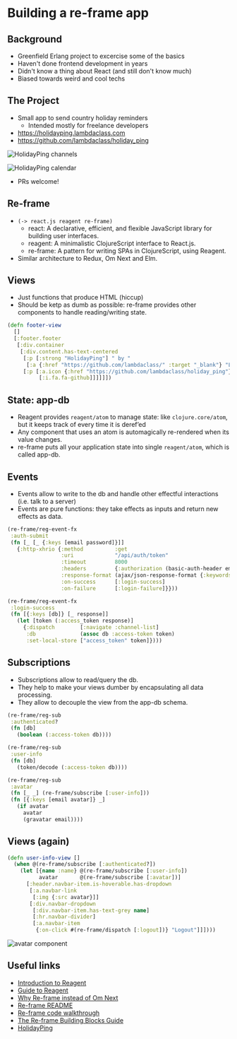 # Building a re-frame app

## Background

* Greenfield Erlang project to excercise some of the basics
* Haven't done frontend development in years
* Didn't know a thing about React (and still don't know much)
* Biased towards weird and cool techs

## The Project

* Small app to send country holiday reminders
  * Intended mostly for freelance developers
* https://holidayping.lambdaclass.com
* https://github.com/lambdaclass/holiday_ping

![HolidayPing channels](https://gist.githubusercontent.com/facundoolano/d385733c21e2cdffc3b6a15cef4aa3ea/raw/6af000e4b3e02ac28ae5538545e0cbd4d2114c02/channels.png)

![HolidayPing calendar](https://gist.githubusercontent.com/facundoolano/d385733c21e2cdffc3b6a15cef4aa3ea/raw/6af000e4b3e02ac28ae5538545e0cbd4d2114c02/calendar.png)

* PRs welcome!

## Re-frame

* `(-> react.js reagent re-frame)`
  * react: A declarative, efficient, and flexible JavaScript library
    for building user interfaces.
  * reagent: A minimalistic ClojureScript interface to React.js.
  * re-frame: A pattern for writing SPAs in ClojureScript, using Reagent.
* Similar architecture to Redux, Om Next and Elm.

## Views

* Just functions that produce HTML (hiccup)
* Should be ketp as dumb as possible: re-frame provides other
  components to handle reading/writing state.

``` clojure
(defn footer-view
  []
  [:footer.footer
   [:div.container
    [:div.content.has-text-centered
     [:p [:strong "HolidayPing"] " by "
      [:a {:href "https://github.com/lambdaclass/" :target "_blank"} "LambdaClass"] "."]
     [:p [:a.icon {:href "https://github.com/lambdaclass/holiday_ping"}
          [:i.fa.fa-github]]]]]])
```

## State: app-db

* Reagent provides `reagent/atom` to manage state: like
  `clojure.core/atom`, but it keeps track of every time it is deref’ed
* Any component that uses an atom is automagically re-rendered when its value changes.
* re-frame puts all your application state into single `reagent/atom`,
which is called app-db.

## Events

* Events allow to write to the db and handle other effectful
  interactions (i.e. talk to a server)
* Events are pure functions: they take effects as inputs and return
  new effects as data.

```clojure
(re-frame/reg-event-fx
 :auth-submit
 (fn [_ [_ {:keys [email password]}]]
   {:http-xhrio {:method          :get
                 :uri             "/api/auth/token"
                 :timeout         8000
                 :headers         {:authorization (basic-auth-header email password)}
                 :response-format (ajax/json-response-format {:keywords? true})
                 :on-success      [:login-success]
                 :on-failure      [:login-failure]}}))

(re-frame/reg-event-fx
 :login-success
 (fn [{:keys [db]} [_ response]]
   (let [token (:access_token response)]
     {:dispatch        [:navigate :channel-list]
      :db              (assoc db :access-token token)
      :set-local-store ["access_token" token]})))
```

## Subscriptions

* Subscriptions allow to read/query the db.
* They help to make your views dumber by encapsulating all data
  processing.
* They allow to decouple the view from the app-db schema.

``` clojure
(re-frame/reg-sub
 :authenticated?
 (fn [db]
   (boolean (:access-token db))))

(re-frame/reg-sub
 :user-info
 (fn [db]
   (token/decode (:access-token db))))

(re-frame/reg-sub
 :avatar
 (fn [_ _] (re-frame/subscribe [:user-info]))
 (fn [{:keys [email avatar]} _]
   (if avatar
     avatar
     (gravatar email))))
```

## Views (again)

```clojure
(defn user-info-view []
  (when @(re-frame/subscribe [:authenticated?])
    (let [{name :name} @(re-frame/subscribe [:user-info])
          avatar       @(re-frame/subscribe [:avatar])]
      [:header.navbar-item.is-hoverable.has-dropdown
       [:a.navbar-link
        [:img {:src avatar}]]
       [:div.navbar-dropdown
        [:div.navbar-item.has-text-grey name]
        [:hr.navbar-divider]
        [:a.navbar-item
         {:on-click #(re-frame/dispatch [:logout])} "Logout"]]])))
```

![avatar component](https://gist.githubusercontent.com/facundoolano/d385733c21e2cdffc3b6a15cef4aa3ea/raw/f4bdfebaac6ead8f132c824512154a338ca33c64/avatar.png)


## Useful links

* [Introduction to Reagent](http://reagent-project.github.io/)
* [Guide to Reagent](https://purelyfunctional.tv/guide/reagent/)
* [Why Re-frame instead of Om Next](https://purelyfunctional.tv/article/why-re-frame-instead-of-om-next/)
* [Re-frame README](https://github.com/Day8/re-frame/blob/master/README.md)
* [Re-frame code walkthrough](https://github.com/Day8/re-frame/blob/master/docs/CodeWalkthrough.md)
* [The Re-frame Building Blocks Guide](https://purelyfunctional.tv/guide/re-frame-building-blocks/)
* [HolidayPing](https://github.com/lambdaclass/holiday_ping)
